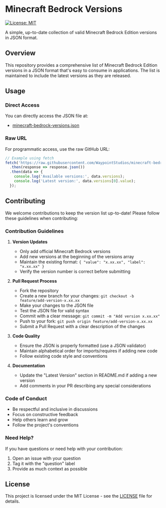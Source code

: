 # Minecraft Bedrock Versions

[![License: MIT](https://img.shields.io/badge/License-MIT-yellow.svg)](https://opensource.org/licenses/MIT)

A simple, up-to-date collection of valid Minecraft Bedrock Edition versions in JSON format.

## Overview

This repository provides a comprehensive list of Minecraft Bedrock Edition versions in a JSON format that's easy to consume in applications. The list is maintained to include the latest versions as they are released.

## Usage

### Direct Access

You can directly access the JSON file at:
- [minecraft-bedrock-versions.json](./minecraft-bedrock-versions.json)

### Raw URL

For programmatic access, use the raw GitHub URL:
```javascript
// Example using fetch
fetch('https://raw.githubusercontent.com/WaypointStudios/minecraft-bedrock-versions/main/minecraft-bedrock-versions.json')
  .then(response => response.json())
  .then(data => {
    console.log('Available versions:', data.versions);
    console.log('Latest version:', data.versions[0].value);
  });
```

## Contributing

We welcome contributions to keep the version list up-to-date! Please follow these guidelines when contributing:

### Contribution Guidelines

1. **Version Updates**
   - Only add official Minecraft Bedrock versions
   - Add new versions at the beginning of the versions array
   - Maintain the existing format: `{ "value": "x.xx.xx", "label": "x.xx.xx" }`
   - Verify the version number is correct before submitting

2. **Pull Request Process**
   - Fork the repository
   - Create a new branch for your changes: `git checkout -b feature/add-version-x.xx.xx`
   - Make your changes to the JSON file
   - Test the JSON file for valid syntax
   - Commit with a clear message: `git commit -m "Add version x.xx.xx"`
   - Push to your fork: `git push origin feature/add-version-x.xx.xx`
   - Submit a Pull Request with a clear description of the changes

3. **Code Quality**
   - Ensure the JSON is properly formatted (use a JSON validator)
   - Maintain alphabetical order for imports/requires if adding new code
   - Follow existing code style and conventions

4. **Documentation**
   - Update the "Latest Version" section in README.md if adding a new version
   - Add comments in your PR describing any special considerations

### Code of Conduct

- Be respectful and inclusive in discussions
- Focus on constructive feedback
- Help others learn and grow
- Follow the project's conventions

### Need Help?

If you have questions or need help with your contribution:
1. Open an issue with your question
2. Tag it with the "question" label
3. Provide as much context as possible

## License

This project is licensed under the MIT License - see the [LICENSE](LICENSE) file for details.
